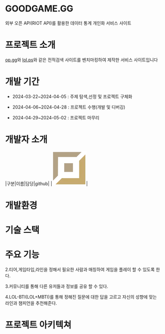 # GOODGAME.GG

외부 오픈 API(RIOT API)를 활용한 데이터 통계 개인화 서비스 사이트

# 프로젝트 소개

[op.gg](https://OP.GG/)와 [lol.ps](https://lol.ps/)와 같은 전적검색 사이트를 벤치마킹하여 제작한 서비스 사이트입니다


# 개발 기간

 + 2024-03-22~2024-04-05 : 주제 탐색,선정 및 프로젝트 구체화

 + 2024-04-06~2024-04-28 : 프로젝트 수행(개발 및 디버깅)

 + 2024-04-29~2024-05-02 : 프로젝트 마무리 


# 개발자 소개
|구분|이름|담당|github|
|![example image](https://github.com/HHHHHjunhwa/goodgame.gg/blob/main/goodgame.gg-main/goodgame.gg/src/main/resources/static/images/position/bottom.png)|

# 개발환경

# 기술 스택

# 주요 기능


2.티어,게임타입,라인을 정해서 필요한 사람과 매칭하여 게임을 플레이 할 수 있도록 한다. 

3.커뮤니티를 통해 다른 유저들과 정보를 공유 할 수 있다.

4.LOL-BTI(LOL+MBTI)를 통해 정해진 질문에 대한 답을 고르고 자신의 성향에 맞는 라인과 챔피언을 추천해준다.

# 프로젝트 아키텍쳐

